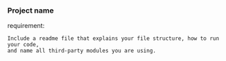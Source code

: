 ### Project name 

requirement:

    Include a readme file that explains your file structure, how to run your code,
    and name all third-party modules you are using. 


